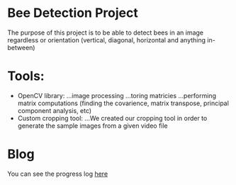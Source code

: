 # Bee Detection Project
The purpose of this project is to be able to detect bees in an image regardless or orientation (vertical, diagonal, horizontal and anything in-between)

# Tools:
 - OpenCV library:
 ...image processing
 ...toring matricies
 ...performing matrix computations (finding the covarience, matrix transpose, principal component analysis, etc)
 - Custom cropping tool:
 ...We created our cropping tool in order to generate the sample images from a given video file
 
 # Blog
 You can see the progress log [here](http://compvision-project.blogspot.com/)
 
 

